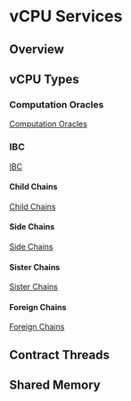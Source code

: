 vCPU Services
=================

## Overview

## vCPU Types

### Computation Oracles
[Computation Oracles](wasm-computation-oracles)

### IBC
[IBC](ibc)

#### Child Chains
[Child Chains](child-chains)

#### Side Chains
[Side Chains](side-chains)

#### Sister Chains
[Sister Chains](sister-chains)

#### Foreign Chains
[Foreign Chains](foreign-chains)

## Contract Threads

## Shared Memory
